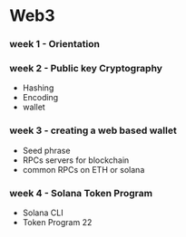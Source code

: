 # Web3

### week 1 - Orientation

### week 2 - Public key Cryptography
- Hashing
- Encoding
- wallet

### week 3 - creating a web based wallet
- Seed phrase
- RPCs servers for blockchain
- common RPCs on ETH or solana

### week 4 - Solana Token Program
- Solana CLI
- Token Program 22

